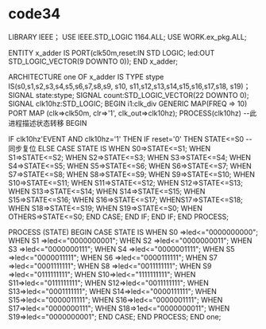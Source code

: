 # code34
LIBRARY IEEE；
USE IEEE.STD_LOGIC 1164.ALL;
USE WORK.ex_pkg.ALL; 

ENTITY x_adder IS
PORT(clk50m,reset:IN STD LOGIC;
led:OUT STD_LOGIC_VECTOR(9 DOWNTO 0)); 
END x_adder;

ARCHITECTURE one OF x_adder IS
TYPE stype IS(s0,s1,s2,s3,s4,s5,s6,s7,s8,s9,
s10, s11,s12,s13,s14,s15,s16,s17,s18, s19)； 
SIGNAL state:stype; 
SIGNAL count:STD_LOGIC_VECTOR(22 DOWNTO 0);
SIGNAL clk10hz:STD_LOGIC;
BEGIN
i1:clk_div 
GENERIC MAP(FREQ => 10) 
PORT MAP (clk=>clk50m, 
clr=>'1',
clk_out=>clk10hz);
PROCESS(clk10hz) --此进程描述状态转移
BEGIN

IF clk10hz'EVENT AND clk10hz='1' THEN
IF reset='0' THEN STATE<=S0 --同步复位
ELSE
CASE STATE IS 
WHEN S0=>STATE<=S1;
WHEN S1=>STATE<=S2;
WHEN S2=>STATE<=S3; 
WHEN S3=>STATE<=S4;
WHEN S4=>STATE<=S5; 
WHEN S5=>STATE<=S6; 
WHEN S6=>STATE<=S7; 
WHEN S7=>STATE<=S8;
WHEN S8=>STATE<=S9; 
WHEN S9=>STATE<=S10;
WHEN S10=>STATE<=S11; 
WHEN S11=>STATE<=S12;
WHEN S12=>STATE<=S13; 
WHEN S13=>STATE<=S14;
WHEN S14=>STATE<=S15; 
WHEN S15=>STATE<=S16;
WHEN S16=>STATE<=S17; 
WHENS17=>STATE<=S18;
WHEN S18=>STATE<=S19; 
WHEN S19=>STATE<=S0;
WHEN OTHERS=>STATE<=S0;
END CASE; END IF; END IF;
END PROCESS;

PROCESS (STATE) 
BEGIN
CASE STATE IS
WHEN S0 =>led<="0000000000"; 
WHEN S1 =>led<="0000000001"; 
WHEN S2 =>led<="0000000011";
WHEN S3 =>led<="0000000111";
WHEN S4 =>led<="0000001111";
WHEN S5 =>led<="0000011111";
WHEN S6 =>led<="0000111111";
WHEN S7 =>led<="0001111111";
WHEN S8 =>led<="0011111111";
WHEN S9 =>led<="0111111111";
WHEN S10=>led<="1111111111"; 
WHEN S11=>led<="0111111111"; 
WHEN S12=>led<="0011111111";
WHEN S13=>led<="0001111111";
WHEN S14=>led<="0000111111";
WHEN S15=>led<="0000011111";
WHEN S16=>led<="0000001111";
WHEN S17=>led<="0000000111";
WHEN S18=>1ed<="0000000011";
WHEN S19=>led<="0000000001";
END CASE;
END PROCESS;
END one;
